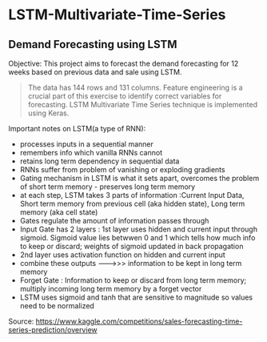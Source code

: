 # LSTM-Multivariate-Time-Series
## Demand Forecasting using LSTM 

Objective:
This project aims to forecast the demand forecasting for 12 weeks based on previous data and sale using LSTM. 

> The data has 144 rows and 131 columns. Feature engineering is a crucial part of this exercise to identify correct variables for forecasting. LSTM Multivariate Time Series technique is implemented using Keras. 


Important notes on LSTM(a type of RNN):
- processes inputs in a sequential manner
- remembers info which vanilla RNNs cannot
- retains long term dependency in sequential data
- RNNs suffer from problem of vanishing or exploding gradients 
- Gating mechanism in LSTM is what it sets apart, overcomes the problem of short term memory - preserves long term memory
- at each step, LSTM takes 3 parts of information :Current Input Data, Short term memory from previous cell (aka hidden state), Long term memory (aka cell state)
- Gates regulate the amount of information passes through 
- Input Gate has 2 layers : 1st layer uses hidden and current input through sigmoid. Sigmoid value lies betwwen 0 and 1 which tells how much info to keep or discard; weights of sigmoid updated in back propagation
- 2nd layer uses activation function on hidden and current input 
- combine these outputs --->>> information to be kept in long term memory 
- Forget Gate : Information to keep or discard from long term memory; multiply incoming long term memory by a forget vector
- LSTM uses sigmoid and tanh that are sensitive to magnitude so values need to be normalized


Source:
https://www.kaggle.com/competitions/sales-forecasting-time-series-prediction/overview
